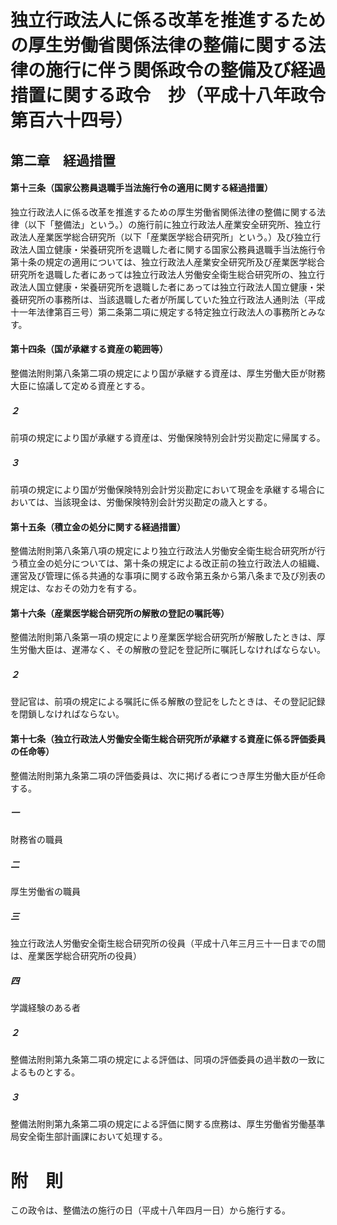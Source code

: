 # 独立行政法人に係る改革を推進するための厚生労働省関係法律の整備に関する法律の施行に伴う関係政令の整備及び経過措置に関する政令　抄（平成十八年政令第百六十四号）
## 第二章　経過措置
#### 第十三条（国家公務員退職手当法施行令の適用に関する経過措置）
独立行政法人に係る改革を推進するための厚生労働省関係法律の整備に関する法律（以下「整備法」という。）の施行前に独立行政法人産業安全研究所、独立行政法人産業医学総合研究所（以下「産業医学総合研究所」という。）及び独立行政法人国立健康・栄養研究所を退職した者に関する国家公務員退職手当法施行令第十条の規定の適用については、独立行政法人産業安全研究所及び産業医学総合研究所を退職した者にあっては独立行政法人労働安全衛生総合研究所の、独立行政法人国立健康・栄養研究所を退職した者にあっては独立行政法人国立健康・栄養研究所の事務所は、当該退職した者が所属していた独立行政法人通則法（平成十一年法律第百三号）第二条第二項に規定する特定独立行政法人の事務所とみなす。
#### 第十四条（国が承継する資産の範囲等）
整備法附則第八条第二項の規定により国が承継する資産は、厚生労働大臣が財務大臣に協議して定める資産とする。
##### ２
前項の規定により国が承継する資産は、労働保険特別会計労災勘定に帰属する。
##### ３
前項の規定により国が労働保険特別会計労災勘定において現金を承継する場合においては、当該現金は、労働保険特別会計労災勘定の歳入とする。
#### 第十五条（積立金の処分に関する経過措置）
整備法附則第八条第八項の規定により独立行政法人労働安全衛生総合研究所が行う積立金の処分については、第十条の規定による改正前の独立行政法人の組織、運営及び管理に係る共通的な事項に関する政令第五条から第八条まで及び別表の規定は、なおその効力を有する。
#### 第十六条（産業医学総合研究所の解散の登記の嘱託等）
整備法附則第八条第一項の規定により産業医学総合研究所が解散したときは、厚生労働大臣は、遅滞なく、その解散の登記を登記所に嘱託しなければならない。
##### ２
登記官は、前項の規定による嘱託に係る解散の登記をしたときは、その登記記録を閉鎖しなければならない。
#### 第十七条（独立行政法人労働安全衛生総合研究所が承継する資産に係る評価委員の任命等）
整備法附則第九条第二項の評価委員は、次に掲げる者につき厚生労働大臣が任命する。
##### 一
財務省の職員
##### 二
厚生労働省の職員
##### 三
独立行政法人労働安全衛生総合研究所の役員（平成十八年三月三十一日までの間は、産業医学総合研究所の役員）
##### 四
学識経験のある者
##### ２
整備法附則第九条第二項の規定による評価は、同項の評価委員の過半数の一致によるものとする。
##### ３
整備法附則第九条第二項の規定による評価に関する庶務は、厚生労働省労働基準局安全衛生部計画課において処理する。
# 附　則
この政令は、整備法の施行の日（平成十八年四月一日）から施行する。
